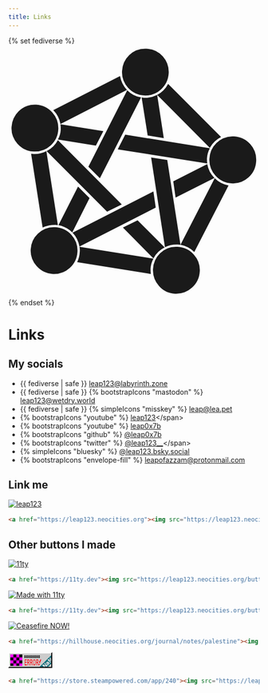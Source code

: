 ```yaml
---
title: Links
---
```

{% set fediverse %}<svg fill="currentColor" viewBox="64 163 873 873"><path d="M539 176q-32 0 -55 22t-25 55t20.5 58t56 27t58.5 -20.5t27 -56t-20.5 -59t-56.5 -26.5h-5zM452 271l-232 118q20 20 25 48l231 -118q-19 -20 -24 -48zM619 298q-13 25 -38 38l183 184q13 -25 39 -38zM477 320l-135 265l40 40l143 -280q-28 -5 -48 -25zM581 336 q-22 11 -46 10l-8 -1l21 132l56 9zM155 370q-32 0 -55 22.5t-25 55t20.5 58t56.5 27t59 -21t26.5 -56t-21 -58.5t-55.5 -27h-6zM245 438q1 9 1 18q-1 19 -10 35l132 21l26 -50zM470 474l-26 51l311 49q-1 -8 -1 -17q1 -19 10 -36zM842 480q-32 1 -55 23t-24.5 55t21 58 t56 27t58.5 -20.5t27 -56.5t-20.5 -59t-56.5 -27h-6zM236 493q-13 25 -39 38l210 210l51 -25zM196 531q-21 11 -44 10l-9 -1l40 256q21 -10 45 -9l8 1zM560 553l48 311q21 -10 44 -9l10 1l-46 -294zM755 576l-118 60l8 56l135 -68q-20 -20 -25 -48zM781 625l-119 231 q28 5 48 25l119 -231q-28 -5 -48 -25zM306 654l-68 134q28 5 48 25l60 -119zM568 671l-281 143q19 20 24 48l265 -135zM513 771l-51 25l106 107q13 -25 39 -38zM222 795q-32 0 -55.5 22.5t-25 55t21 57.5t56 27t58.5 -20.5t27 -56t-20.5 -58.5t-56.5 -27h-5zM311 863 q2 9 1 18q-1 19 -9 35l256 41q-1 -9 -1 -18q1 -18 10 -35zM646 863q-32 0 -55 22.5t-24.5 55t20.5 58t56 27t59 -21t27 -56t-20.5 -58.5t-56.5 -27h-6z"/></svg>{% endset %}
# Links
## My socials
- <span>{{ fediverse | safe }} [leap123@labyrinth.zone](https://labyrinth.zone/leap123)</span>
- <span>{{ fediverse | safe }} {% bootstrapIcons "mastodon" %} [leap123@wetdry.world](https://wetdry.world/@leap)</span>
- <span>{{ fediverse | safe }} {% simpleIcons "misskey" %} [leap@lea.pet](https://lea.pet/@leap)</span>
- <span>{% bootstrapIcons "youtube" %} [leap123](https://youtube.com/@leap123_)</span>
- <span>{% bootstrapIcons "youtube" %} [leap0x7b](https://youtube.com/@leap0x7b)</span>
- <span>{% bootstrapIcons "github" %} [@leap0x7b](https://github.com/@leap0x7b)</span>
- <span>{% bootstrapIcons "twitter" %} <!--{% bootstrapIcons "twitter-x" %}--> [@leap123__](https://twitter.com/@leap123__)</span>
- <span>{% simpleIcons "bluesky" %} [@leap123.bsky.social](https://bsky.app/profile/leap123.bsky.social)</span>
- <span>{% bootstrapIcons "envelope-fill" %} [leapofazzam@protonmail.com](mailto:leapofazzam@protonmail.com)</span>

## Link me
<a href="/"><img src="/buttons/leap123.gif" alt="leap123" /></a>
```html
<a href="https://leap123.neocities.org"><img src="https://leap123.neocities.org/buttons/leap123.gif" alt="leap123" /></a>
```

## Other buttons I made
<a href="https://11ty.dev"><img src="/buttons/11ty.gif" alt="11ty" /></a>
```html
<a href="https://11ty.dev"><img src="https://leap123.neocities.org/buttons/11ty.gif" alt="11ty" /></a>
```

<a href="https://11ty.dev"><img src="/buttons/made-with-11ty.gif" alt="Made with 11ty" /></a>
```html
<a href="https://11ty.dev"><img src="https://leap123.neocities.org/buttons/made-with-11ty.gif" alt="Made with 11ty" /></a>
```

<a href="https://hillhouse.neocities.org/journal/notes/palestine"><img src="/buttons/ceasefire-now.gif" alt="Ceasefire NOW!" /></a>
```html
<a href="https://hillhouse.neocities.org/journal/notes/palestine"><img src="https://leap123.neocities.org/buttons/ceasefire-now.gif" alt="Ceasefire NOW!" /></a>
```

<a href="https://store.steampowered.com/app/240"><img src="/buttons/source.gif" alt="[][][][][][][][] ERROR!" /></a>
```html
<a href="https://store.steampowered.com/app/240"><img src="https://leap123.neocities.org/buttons/source.gif" alt="[][][][][][][][] ERROR!" /></a>
```